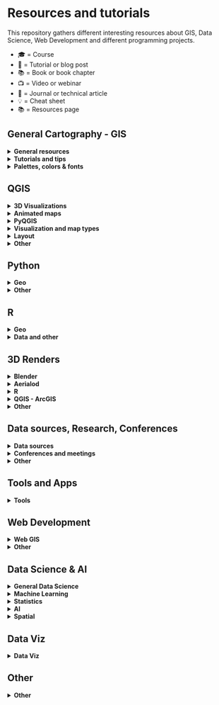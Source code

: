 # Resources and tutorials

This repository gathers different interesting resources about GIS, Data Science, Web Development and different programming projects.

-   🎓 = Course
-   📝 = Tutorial or blog post
-   📚 = Book or book chapter
-   📺 = Video or webinar
-   📜 = Journal or technical article
-   💡 = Cheat sheet
-   📚 = Resources page

## General Cartography - GIS 

<details> 
<summary><b> General resources </b></summary>
  
* :es: - [**Geoteca: repositorio de libros y herramientas GIS**](http://www.gisandbeers.com/geoteca-libros-herramientas-gis/) by **GIS and Beers** 📚
* [**Free GIS Tutorials**](https://www.husseinnasser.com/p/youtube.html?m=1) by **Hussein Nasser** 📚📺
* [**Open.gis.lab**](https://opengislab.com/) by **Stephanie Saephan** 📚
* [**GIS Cheatsheets**](https://github.com/DigitalDataServices/gis-cheatsheets/blob/master/README.md#table-of-contents) by **DigitalDataServices** 💡
</details>

<details>
<summary><b>Tutorials and tips</b></summary>

- [**How to make a beautiful map**](https://medium.com/@borism/how-to-make-a-beautiful-map-6d6776a20a48) by **Boris Müller** 📝Medium
- [**Shaded Relief Tutorials**](http://www.shadedrelief.com/tutorials.html) 📚 
- [**Relief Shading Techniques**](http://www.reliefshading.com/) 📚
- [**Imhoff-Like Topography Style**](https://www.esri.com/arcgis-blog/products/arcgis-pro/mapping/steal-this-imhof-like-topography-style-please/) by **John Nelson** - ESRI 📝
- [**Smart Type Halos in Photoshop and Illustrator**](https://somethingaboutmaps.wordpress.com/2018/10/28/smart-type-halos-in-photoshop-and-illustrator/amp/) by **Daniel Huffman** 📝
- [**Cartography Guide**](https://www.axismaps.com/guide/) by **Axis Maps** 📚
- [**GIS Programming Roadmap**](https://github.com/petedannemann/GIS-Programming-Roadmap/blob/master/README.md) by **Petedannemann** 📚 
- [**Tutorials animating in Houdini**](https://mapzilla.co.uk/tutorials) by **Mapzilla**
- [**ArcgisPro - Design a classic map**](https://www.esri.com/arcgis-blog/products/arcgis-pro/mapping/homage-to-a-classic-map/) by **John Nelson & Warren Davison** - ESRI 📝
- [**How to scale data**](https://earthobservatory.nasa.gov/blogs/elegantfigures/2014/07/29/adjusting-the-range-how-to-scale-data/?) by **The Earth Observatory** 📝
- [**ArcGis Blog - One minute map hacks**](https://www.esri.com/arcgis-blog/products/arcgis-pro/mapping/one-minute-map-hacks-41-45/) by **John Nelson** - ESRI 📚📺
</details>


<details>
  <summary><b>Palettes, colors & fonts</b> </summary>
  
* [**SciVisColor: Color tools and strategies**](https://sciviscolor.org/) by **TACC**
* [**Scientific Colour Maps**](http://www.fabiocrameri.ch/colourmaps.php) by **Fabio Crameri**
* [**Color Brewer Maps**](https://colorbrewer2.org) by **Cynthia Brewer, Mark Harrower & PSU**
* [**Chroma.js: Color Palette Helper**](https://gka.github.io/palettes) by **Gregor Aisch**
* [**Adobe Color Palette Generator**](https://color.adobe.com/create/color-wheel) by **Adobe**
* [**Color Picker for Data**](http://tristen.ca/hcl-picker/#/clh/9/0.32/590709/EAA489) by **Tristen Forsythe**
* [**Paletton: Color Scheme Designer**](http://www.paletton.com/)
* [**Bivariate Color Matrix Maps**](https://cartoscience.github.io/bivariate-color-matrix/) by **CartoScience**
* [**Your friendly guide to colors in Data Visualisation**](https://blog.datawrapper.de/colorguide/) by **Lisa Charlotte Rost**
* [**Cartography Font Collection**](https://www.typography.com/fonts/styles/cartography) by **Typography.com** 📚


</details>

## QGIS 

<details>
<summary><b>3D Visualizations</b></summary>

- [**3D DEM Visualization in QGIS**](https://opengislab.com/blog/2018/3/20/3d-dem-visualization-in-qgis-3) by **Open.gis.lab]
- [**Create hillshade 3D views of scanned topographical maps**](https://www.youtube.com/watch?v=dcx8-m2nHpI&feature=youtu.be) by **Hans van der Kwast] - Youtube Video
</details>

<details>
<summary><b>Animated maps</b></summary>

- [**Animated Flight Maps QGIS**](https://spatialthoughts.com/2019/03/21/animated-flight-lines/amp/) by **Ujaval Gandhi]
- [**How to create an animation map using open source software**](https://www.geodose.com/2019/11/how-to-create-animation-map.html) by **Geodose]
- [**Almost Real Time Live Data Visualization in QGIS**](https://www.geodose.com/2020/09/realtime%20live%20data%20visualization%20qgis.html) by **Geodose]
- [**Animated routes with QGIS**](https://medium.com/@tjukanov/animated-routes-with-qgis-9377c1f16021) by **Topi Tjukanov] - Medium
</details>

<details>
<summary><b>PyQGIS</b></summary>

- :es: - [**Instalar Librerias Externas Python en QGIS**](https://www.cursosgis.com/instalar-librerias-externas-de-python-en-qgis/) by **F.Raga - CursosGIS]
- [**Introduction to QGIS Python programming for non-programmers**](https://anitagraser.com/pyqgis-101-introduction-to-qgis-python-programming-for-non-programmers/) by **Anita Graser]
- [**Customizing QGIS with Python**](https://courses.spatialthoughts.com/pyqgis-in-a-day.html) by **Ujaval Gandhi] - Course Material
</details>

<details>
<summary><b>Visualization and map types</b></summary>

- [**Plugin QGIS Terrain Shading**](http://www.zoran-cuckovic.from.hr/QGIS-terrain-shading/) by **Zoran Cuckovi]
- [**Lego Map Style in QGIS**](https://medium.com/@andriyyaremenko/how-to-create-lego-map-style-in-qgis-a8ecf42d02ef) by **Andriy Yaramenko] - Medium
- [**QGIS Hexagon Grid**](http://jonathansoma.com/lede/foundations-2018/qgis/grid/) [Jonathan Soma]
- :es: - [**Generacion Isocronas utilizando plugins QGIS**](https://youtu.be/djN3NxyFcQQ) [QGIS Latam] - Youtube Video
- [**Bivariate choropleth maps in QGIS**](https://bnhr.xyz/2019/09/15/bivariate-choropleths-in-qgis.html) [BNHR]
- [**Bivariate Choropleth Maps: A How-to Guide**](https://www.joshuastevens.net/cartography/make-a-bivariate-choropleth-map/) [Joshua Stevens]
- :es: - [**Simbologia Multiple Mediante Expresiones**](https://geoinnova.org/blog-territorio/simbologia-multiple-en-qgis-mediante-expresiones/) [P.Soriano - Geoinnova]
- [**Dynamic Elevation Profile Lines as Geometry Generator**](https://hannes.enjoys.it/blog/2019/09/dynamic-elevation-profile-lines-as-qgis-geometry-generator/) [Hannes.enjoys.it]
- :es: - [**Cómo hacer una simulación de una vista nocturna con QGIS**](https://www.youtube.com/watch?v=EjBsPv9w_eI) [Ángel Felicísimo] - Youtube Video
- [**How to create a tasty monochrome hachure map in QGIS**](https://robinhawkes.com/blog/qgis-monochrome-hachures/) [Robin Hawkes]
- :es: - [**Cómo elaborar mapas luminosos en QGIS**](http://www.gisandbeers.com/elaborar-mapas-luminosos-qgis-timemanager-firefly) [GIS and Beers]
- :es: - [**Crear un mapa en forma de globo con QGIS**](https://www.unigis.es/crear-un-mapa-en-forma-de-globo-con-qgis/) [UNIGIS]

</details>

<details>
<summary><b>Layout</b></summary>

- :it: - [**Report QGIS: Un esempio avanzato**](https://pigrecoinfinito.com/2018/12/11/report-qgis-un-esempio-avanzato/) [Totò]
- [**QGIS Hub: Layout and Styles**](http://qgis-hub.fast-page.org/index.php)
- :es: - [**Dashboard con QGIS**](https://www.linkedin.com/pulse/taller-de-dashboard-con-qgis-desktop-mauricio-marquez/) [Mauricio Marquez]
- [**Exploring Reports in QGIS**](https://north-road.com/2018/01/23/exploring-reports-in-qgis-3-0-the-ultimate-guide/) [North Road]
</details>

<details>
<summary><b>Other</b></summary>

- :es: - [**Mejorando tu productividad cartográfica en QGIS**](https://youtu.be/8hNLuSVNQvY) [P.Soriano - Geoinnova] - Youtube
- [**Globe Projections and Insets in QGIS**](http://www.statsmapsnpix.com/2019/09/globe-projections-and-insets-in-qgis.html) [Statsmapsnpix]
- [**QGIS Expressions Documentation**](https://gist.githack.com/ThomasG77/0c6862fb2b6b3fc301ea994733688ea5/raw/99ecc5e6127e7238814da330a4d5d0b9fa2afe4e/qgis-3-12-expressions-single-page.html)
- :es: - [**QGIS Intro to PostGIS**](https://www.youtube.com/watch?v=_EgtELrjLO4) [Carlos López] - Youtube
- [**QGIS Tutorials and Tips**](http://www.qgistutorials.com/en/) [Ujaval Gandhi]
- [**QGIS Open Day 2021**](https://github.com/qgis/QGIS/wiki/QHF-January-2021#qgis-network-analysis) [QHF 2021]
</details>

## Python  

<details>
<summary><b>Geo</b></summary>

- [**Introducing GEEMap in Python**](https://www.youtube.com/watch?v=h0pz3S6Tvx0&list=PLAxJ4-o7ZoPccOFv1dCwvGI6TYnirRTg3&index=1) [Qiusheng Wu] - Youtube Serie
- [**Automating GIS Processes**](https://automating-gis-processes.github.io/site/) [Digital Geography Lab - University of Helsinki]
- [**OSMnx Python for Street Networks**](https://geoffboeing.com/2016/11/osmnx-python-street-networks/) [Geoff Boeing]
- [**OSMnx Isochrones**](http://kuanbutts.com/2017/12/16/osmnx-isochrones/) [Kuan Butts]
- [**Geopyter - Geographical Python Teaching Resource**](https://github.com/pysal/geopyter/blob/master/README.md) [PySal] - Github Repo
- [**Kepler.GL and JupyterNotebook - GeoSpatial Data Visualization**](https://towardsdatascience.com/kepler-gl-jupyter-notebooks-geospatial-data-visualization-with-ubers-opensource-kepler-gl-b1c2423d066f) [Abdishakur] - Medium
- [**Interactive Geospatial Data Visualization with Geoviews in Python**](https://towardsdatascience.com/interactive-geospatial-data-visualization-with-geoviews-in-python-7d5335c8efd1) [Abdishakur] - Medium
- [**Urban Measuring Morphology Toolkit**](https://github.com/martinfleis/momepy/blob/master/README.md) [UDSU & Geographic Data Science Lab] - Github Repo
- [**Awesome Earth Observation Code**](https://github.com/acgeospatial/awesome-earthobservation-code/blob/master/README.md) [Andrew Cutts] - Github Repo
- [**EarthPy: Paquete de python para plotear y trabajar con datos espaciales**](https://mappinggis.com/2020/04/earthpy-un-paquete-de-python-para-plotear-y-trabajar-con-datos-espaciales/) [Aurelio Morales - Mapping GIS]
- [**Maps in 2.5D with python geopandas**](https://medium.com/@gamoles/crea-un-mapa-en-proyeccion-2-5d-796ffd068e0d) [Moyocoyani Molina] - Medium
- [**Plotting large point CSV files quickly interactively**](https://anitagraser.com/2020/12/06/plotting-large-point-csv-files-quickly-interactively/amp/) [Anitta Grasser]
- [**Calculating walk scores with python**](https://toarches.medium.com/calculating-walk-scores-with-python-7cea11813d4d) [Ablajan Sulaiman] - Medium
- :es: - [**Cómo construir una base de datos Postgis con Python y Geoalchemy**](https://gidahatari.com/ih-es/como-construir-una-base-de-datos-postgis-con-python-y-geoalchemy-con-conexion-a-qgis3-tutorial) [Saul Montoya - Gidahatari]
- :es: - [**Delimitación de cuerpos de agua usando IA python y QGIS**](https://gidahatari.com/ih-es/delimitacion-de-cuerpos-de-agua-lagos-de-landsat-8-con-inteligencia-artificial-usado-python-y-qgis) [Saul Montoya - Gidahatari]
- [**Analyze OpenStreetMap Data with OSMnx and OmniSci Free**](https://www.omnisci.com/blog/analyze-openstreetmap-data-with-osmnx-and-omnisci-free) [Antonio Cotroneo - Omni Sci]
- [**Ridge Map Tutorial**](https://github.com/ColCarroll/ridge_map?) [Colin Carroll] - Github Repo
- [**Analysing urban walkability with python and OSM**](https://www.gispo.fi/en/blog/analysing-urban-walkability-using-openstreetmap-and-python/) [Eemil - Gispo Finland]
- [**Pretty maps: A minimal Python library to draw customized maps from OpenStreetMap data**](https://github.com/marceloprates/prettymaps) [Marcelo Prates] - Github Repo
</details>

<details>
<summary><b>Other </b></summary>

- [**Pandas Tips I wish I knew Before**](https://towardsdatascience.com/pandas-tips-i-wish-i-knew-before-ef4ea6a39e1a) [Roman Orac] - Medium
- [**Super-quick interactive data & parameter exploration**](https://anitagraser.com/2020/04/12/super-quick-interactive-data-parameter-exploration/amp/) [Anitta Grasser]
- [**Data Analysis with Python Course 2020**](https://csmastersuh.github.io/data_analysis_with_python_2020/) [Jarkko Toivonen - University of Helsinki] - Course
- [**Python Web Scraping with Scrapy**](https://www.youtube.com/playlist?list=PLhTjy8cBISEqkN-5Ku_kXG4QW33sxQo0t&app=desktop) [Buildwithpython] - Youtube Serie
- [**Competitive Programming Course**](https://algo.is/) [Bjarki Ágúst Guðmundsson] - Course
- [**70+ Python projects for beginners, intermediate and experienced developers**](https://www.theinsaneapp.com/2021/06/list-of-python-projects-with-source-code-and-tutorials.html) [Insane]
</details>


## R 

<details>
<summary><b>Geo</b></summary>

- [**Z3tt - 2019 30DayMapChallenge (Maps Code)**](https://github.com/Z3tt/30DayMapChallenge) [z3tt] - Github Repo
- [**Bob Rudis - 2019 30DayMapChallenge Tutorials**](https://rud.is/books/30-day-map-challenge/) [Bob Rudis]
- [**Geocomputation with R**](https://geocompr.robinlovelace.net/) [Robin Lovelace, Jakub Nowosad & Jannes Muenchow] - Book
- :es: - [**Mapas de coropletas, cartogramas y animados en R**](https://mappinggis.com/2020/03/mapas-de-coropletas-cartogramas-y-mapas-animados-con-r/) [Diana Alonso - MappingGIS]
- [**GEE in RStudio with Reticulate**](https://philippgaertner.github.io/2019/12/earth-engine-rstudio-reticulate) [Philipp Gärtner]
- [**Pathtracing Neon Landscapes in R**](https://www.tylermw.com/pathtracing-neon-landscapes-in-r/) [Tyler Morgan-Wall]
- :es: - [**Paquetes de R para GIS mas utilizados**](https://mappinggis.com/2019/12/los-paquetes-de-r-para-gis-mas-utilizados/) [Aurelio Morales - MappingGIS]
- [**Introduction to Landscape Ecology with R**](https://r-spatialecology.github.io/ialena-2020/#1) [Jakub Nowosad & Maximilian H.K. Hessebarth]
- [**RGEE example 1: Creating Static and Interactive Maps**](https://csaybar.github.io/blog/2020/06/10/rgee_01_worldmap/) [Cesar Aybar]
- [**RGEE example 2: Satellite Image Preprocessing**](https://csaybar.github.io/blog/2020/06/15/rgee_02_io/) [Cesar Aybar]
- [**Calculating distance from the see in R**](https://dominicroye.github.io/en/2019/calculating-the-distance-to-the-sea-in-r/) [Dominic Royé]
- [**OSMR R Package**](https://github.com/rcarto/osrm) [riatelab] - Github Repo
- [**Map my Run in R**](https://bryer.org/post/2021-02-15-map_my_run_in_r/) [Jason Bryer]
- :es: - [**Mapa estilo Joy Plot con Qgis y R**](https://danielredondo.com/posts/20200125_joy_division/) [Daniel Redondo]
- :es: - [**Visualizar crecimiento urbano en España con R**](https://dominicroye.github.io/es/2019/visualizar-el-crecimiento-urbano/) [Dominic Royé]
- [**Climate animation of Mmaximum temperatures**](https://dominicroye.github.io/en/2020/climate-animation-of-maximum-temperatures/) [Dominic Royé]
- [**Firefly Cartography**](https://dominicroye.github.io/en/2021/firefly-cartography/) [Dominic Royé]
- [**R for Geographic Data Science**](https://sdesabbata.github.io/r-for-geographic-data-science/index.html) [Steffano de Sabata] - Book
- :fr: [**Faire des Cartograms dans R**](https://transcarto.github.io/rcartograms/TRANSCARTO_cartograms.html) [ BRONNER A.C. & LAMBERT N.] - Book
- [**Climate animation of maximum temperatures**](https://dominicroye.github.io/en/2020/climate-animation-of-maximum-temperatures/) [Dominic Royé]
- :es: [**Mapa dasimétrico bivariante**](https://dominicroye.github.io/es/2021/mapa-dasim%C3%A9trico-bivariante/) [Dominic Royé]
</details>

<details>
<summary><b>Data and other</b></summary>

- [**GGplot Tutorial: Evolution of a ggplot**](https://cedricscherer.netlify.com/2019/05/17/the-evolution-of-a-ggplot-ep.-1/) [Cédric Scherer]
- [**How to interactively position Legend and Layout Elements**](https://rgeomatic.hypotheses.org/1837) [Timothée Giraud]
- [**gkaramanis Tidy Tuesday (Examples)**](https://github.com/gkaramanis/tidytuesday) [gkaramanis] - Github Repo
- [**DataViz Classes**](https://datavizm20.classes.andrewheiss.com/) [Andre Wheiss]
- [**Road2R: List Awesome R Libraries**](https://github.com/Ronlee12355/Road2R) [Ronlee12355] - Github Repo
- [**Autoplotly Library: Automatic Generation of Interactive Visualizations**](https://github.com/terrytangyuan/autoplotly) [terrytangyuan] - Github Repo
- [**Animate Graphs in R: Make Gorgeous Animated Plots with gganimate**](https://www.youtube.com/watch?v=SnCi0s0e4Io) [Dataslice] - Youtube video
- :es: - [**Acceder a Tweets desde R**](https://geoinnova.org/blog-territorio/como-crear-una-app-de-twitter-para-poder-acceder-a-tweets-a-traves-de-r/) [GeoInnova]
- [**My visual CV in R**](https://adomingues.github.io/2020/11/25/visual-cv/) [Antonio Domingues]
- [**ggplot Wizardry: My Favorite Tricks and Secrets for Beautiful Plots in R**](https://github.com/Z3tt/OutlierConf2021) [z3tt] - Github
- [**Intro to R for Journalists - How to find great stories in data**](https://journalismcourses.org/course/intro-to-r-for-journalists-how-to-find-great-stories-in-data/) [Knight Center]
- :es: - [**Crear animaciones con R y gganimate**](https://anderfernandez.com/blog/como-crear-animaciones-en-r-con-gganimate/) [Ander Fernández]
</details>

## 3D Renders 

<details>
<summary><b>Blender</b></summary>

- [**Blender Relief Tutorial: Blender Basics**](https://somethingaboutmaps.wordpress.com/blender-relief-tutorial-blender-basics) [Daniel Huffman]
- [**Creating Shaded Relief in Blender**](https://somethingaboutmaps.wordpress.com/2017/11/16/creating-shaded-relief-in-blender) [Daniel Huffman]
- [**Blender GIS (With OSM Data)**](https://youtu.be/YNtKnmRXVlo) [Nicko16] - Youtube video
- [**Photorealistic Shaded Relief in Blender**](https://www.barthoekstra.com/blog/photo-realistic-shaded-relief-using-blender) [Bart Hoekstra]
- [**How to create Isometric Camera for Architecture**](https://www.blender3darchitect.com/architectural-visualization/create-true-isometric-camera-architecture/) [Allan Brito]
- [**Shaded Relief Maps in Blender**](https://github.com/JoeWDavies/geoblender) [Joe W. Davies] - Github
- [**QGIS and Blender**](https://www.youtube.com/watch?v=AJJNX243k9E) [Klass Karlsson] - Youtube video
- [**How to Create 3D Terrain with Google Maps and Blender**](https://www.youtube.com/watch?v=Mj7Z1P2hUWk) [CG Geek] - Youtube video
- [**Create any City in Blender in 20 Minutes**](https://www.youtube.com/watch?v=NW_djQS_N8U) [CG Geek] - Youtube video
- [**Blender GIS - introduction and complete workflow**](https://www.youtube.com/watch?v=u8Fg-u-VWUE) [4D Research Lab] - Youtube video
- [**Blender GIS: animating a digital elevation model**](https://www.youtube.com/watch?v=ch46g-iZDUg) [4D Research Lab] - Youtube video
- [**Tactile Topography: New Heights for Old Maps**](https://www.joshuastevens.net/blog/tactile-topography/) [Joshua Stevens]
- [**Tutorial: Maps and Terrain Models**](https://sketchfab.com/blogs/community/tutorial-maps-terrain-models-owen-powell/) [Owen Powell]
- [**Using Blender as a GIS Visualisation Tool**](https://locative.dev/assignment/2021/02/10/assignment-2/) [Amber Peek]
- [**Updating a Historical USGS Map with Data from NASA**](https://80.lv/articles/updating-a-historical-usgs-map-with-data-from-nasa/) [Thomas Flynn]
- [**Artistic Coding in Blender**](https://www.youtube.com/watch?v=r8hqLh_HE08) [David Mignot] - Youtube video
- :es: - [**Descargar areas de Google Maps 3D**](https://twitter.com/kohantoys/status/1327350941327249408?s=19) [Kohantoys] - Twitter
- [**How to Make Earth in Blender (Cycles)**](https://www.youtube.com/watch?v=9Q8PwcDzb8Y) [Blender Guru] - Youtube video
- [**How to Make a 3D Map in Blender**](https://wesleybarrgis.wordpress.com/2020/05/19/how-to-make-a-3d-map-in-blender/) [Wesley Barr]
- :es: - [**Como hacer mapas antiguos en 3D molones**](https://www.youtube.com/watch?v=LgFN4YI8CqE) [GISTEKA] - Youtube video
</details>

<details>
<summary><b>Aerialod</b></summary>

- [**3D Landscape with Aerialod**](http://www.statsmapsnpix.com/2020/03/making-3d-landscape-and-city-models.html) [ALasdair Rae]
- [**Population Density 3D QGIS+Aerialod**](http://www.statsmapsnpix.com/2020/04/population-density-in-europe.html) [ALasdair Rae]
- [**Idiots Guide to making 3D maps**](https://victimofmaths.github.io/posts/2020/11/3D%20map%20tutorial/) [Colin Angus]
</details>

<details>
<summary><b>R</b></summary>

- [**Creating 2D and 3D visualizations with rayshader**](https://opentopography.org/blog/creating-2d-and-3d-visualizations-rayshader) [Nat Quinn]
- [**Step by step 3D render maps with satellite imagery in R**](https://www.tylermw.com/a-step-by-step-guide-to-making-3d-maps-with-satellite-imagery-in-r/) [Tyler Morgan-Wall]
</details>

<details>
<summary><b>QGIS - ArcGIS</b></summary>

- [**Creating 3D vintage topo maps in ArcGIS Pro - lessons learnt**](https://urbandatapalette.com/post/2021-06-3d-topo-map-notes/) [Urban Data Palette]
- [**Hillshade 3D of Scanned Topographic Maps in QGIS**](https://youtu.be/dcx8-m2nHpI) [Hans van der Kwast] - Youtube video
</details>

<details>
<summary><b>Other</b></summary>

- [**3D Realistic Online Renderer**](https://w3reality.github.io/three-geo/examples/geo-viewer/io/index.html) [w3reality]
- [**Create DEM and Hillshade from anywhere**](https://terradactile.sparkgeo.com/) [Terradactile]
- [**Google Earth Web**](https://earth.google.com/web/) [Google]
- [**3D Glasses Analagryph / Crossview - 3D Map**](https://steveattewell.com/stereomap/) [Steve Attewell]
- :es: - [**Crear Sección Transversal 3D con Inkscape**](https://geoinnova.org/blog-territorio/como-crear-una-seccion-transversal-3d-fotorrealista-con-inkscape/) [GeoInnova]
- [**Getting Started with web 3D ArcGIS JavaScript API: create a globe visualization of places you've been to**](https://github.com/RalucaNicola/get-started-arcgis-js-api/blob/master/README.md) [Raluca Nicola] - Github Repo
- [**Rendering semi-realistic Landscapes in the browser**](https://nathanpointer.com/blog/landscapes/) [Nathan Pointer]
</details>

## Data sources, Research, Conferences

<details>
<summary><b>Data sources</b></summary>

- [**Free GIS Data**](http://freegisdata.rtwilson.com/) [Robin Wilson]
- :es: - [**10 Fuentes de datos GIS gratis: raster y vectoriales**](https://mappinggis.com/2012/05/datos-cartograficos/) [Aurelio Morales - MappingGIS]
- [**GIS Data Repositories**](https://docs.google.com/spreadsheets/d/1utQRlrX3lJniBjWE3rNjLZeTRsbjH-zdjxNmXhhvO9Q/htmlview) - Google Docs
- [**2600+ Open Data Portals Around the World**](https://opendatainception.io/) [Opendatasoft] - Web-Map app
- [**Our World in Data**](https://ourworldindata.org/) [OurWorldInData]
- [**Data is Plural Archive**](https://www.data-is-plural.com/archive/) 
- [**Public Data Sources**](https://docs.google.com/document/d/1Ads4XsCjXmDrdGRgfmm_OgRdpFcl6Qhs6SOllNGyq7Y/edit) - Google Docs
- [**Radiant ML Hub: cloud-based open library dedicated to Earth observation training data for use with ML algorithms**](https://mlhub.earth/) [Radiant Earth Foundation]
- [**Global Ocean and Land Terrain Models - Bathymetry**](https://www.gebco.net/data_and_products/gridded_bathymetry_data/) [GEBCO]
</details>

<details>
<summary><b>Conferences and meetings</b></summary>

- [**QGIS Open Day 2021**](https://github.com/qgis/QGIS/wiki/QHF-January-2021) [qgis] - Github Repo
- [**FOSS4G 2019 Presentations**](https://github.com/os-geoinformatics/foss4g2019) [os-geoinformatics] - Github Repo
- [**How to do Map Stuff 2020**](https://docs.google.com/spreadsheets/d/1TYCFBE5dnIW127Uu_aMVjWGJ_0vBB8RX-4UTqZDoric/edit#gid=0) - Google Docs
- [**QGIS User Conference 2019**](https://spatialthoughts.com/2019/03/08/qgis-user-conference-2019) - [SpatialThoughts]
- :es: - [**Repo Jornadas SIG Libre Sigte-UDG**](https://github.com/SIGTE-UdG/jornadassiglibre) [SIGTE-UdG] - Github Repo
</details>

<details>
<summary><b>Other</b></summary>

- :es: - [**Tesis doctorales en España que incluyen SIG como termino principal 2015-2018**](http://www.nosolosig.com/articulos/1053-tesis-doctorales-en-espana-que-incluyen-sistemas-de-informacion-geografica-como-termino-principal-2015-2018) [Nosolosig]
- [**Copernicus EU DEM**](https://land.copernicus.eu/imagery-in-situ/eu-dem/eu-dem-v1.1/view) [Copernicus EU]
- [**30DayMapChallenge**](https://github.com/tjukanovt/30DayMapChallenge) [tjukanovt] - Github Repo
- [**RS Index Database**](https://www.indexdatabase.de/) [V. Henrich, G. Krauss, C. Götze & C. Sandow]
- [**A reproducible notebook to acquire, process and analyse satellite imagery**](https://openjournals.wu.ac.at/ojs/index.php/region/article/view/295) [M. Chen, D. Fahrner, D. Arribas-Bel, & F. Rowe]
- [**Geographic Data Science with Python**](https://geographicdata.science/book/intro.html#) [S.J. Rey, D. Arribas-Bel, & L.J. Wolf] - Book
- [**GEE Custom Scripts**](https://github.com/sentinel-hub/custom-scripts) [Sentinel-hub] - Github Repo
- [**Awesome Spectral Indices**](https://github.com/davemlz/awesome-spectral-indices) [davemlz] - Github Repo
</details>


## Tools and Apps

<details>
  <summary><b>Tools</b> </summary>
  
* [**Intro to PostGIS**](https://postgis.net/workshops/postgis-intro/) [PostGIS]
* [**Esri Sentinel Explorer**](https://sentinel2explorer.esri.com/)
* [**Create DEM and Hillshade from anywhere**](https://terradactile.sparkgeo.com/) [Terradactile]
* [**CartoGrid - Create Grids and download**](https://cartogrid.vercel.app/) [dbabbs]
* [**Automated Coastline Detection in GEE**](https://code.earthengine.google.co.in/c06179ff6575c0cedd66fa1cca6e4022) [Ujaval Gandhi] - Google Earth Engine

</details>

## Web Development
<details>
  <summary><b>Web GIS</b> </summary>
  
* [**WebMapping Notes (Dani Arribas)**](http://darribas.org/wmn/) [D. Arribas-Bel]
* [**WebMapping Workbook**](https://github.com/uwcartlab/webmapping) [ Roth RE, CM Sack, G Baldrica-Franklin, Y Chen, R Donohue, L Houtman, T Prestby, R Tolochko, & N Underwood]- Github Repo
- [**Getting Started with web 3D ArcGIS JavaScript API: create a globe visualization of places you've been to**](https://github.com/RalucaNicola/get-started-arcgis-js-api/blob/master/README.md) [Raluca Nicola] - Github Repo
* [**Data Visualization with D3.js - Full Tutorial Course**](https://www.youtube.com/watch?v=_8V5o2UHG0E&list=WL&index=101&t=39244s) [FreeCodeCamp] - Youtube
* :es: - [**Despliega tu mapa - Leaflet**](https://dcapillae.github.io/despliega-tu-mapa/) [dcapillae]
* [**Frontend GIS Resources**](https://github.com/JoeWDavies/Frontend-GIS-Resources) [Joe W. Davies] - Github Repo
* :es: -[**Crear un mapa web interactivo con D3**](https://www.unigis.es/mapa-web-interactivo-con-d3/) [Josep Sitjar - UNIGIS]
* [**React Magnificent 3D EARTH with THREE.JS | Beginners w/ React-Three-Fiber**](https://www.youtube.com/watch?v=ymavtyRpT0E) [Coder ONE]


</details>
<details>
  <summary><b>Other</b> </summary>
  
* :es: -[**Open Bootcamp**](https://campus.open-bootcamp.com/) [D. Arribas-Bel]

</details>


## Data Science & AI

<details>
  <summary><b>General Data Science</b> </summary>
  
* [**Probabilistic Machine Learning: An Introduction**](https://probml.github.io/pml-book/book1.html)
* [**Bayesian Sats with R**](https://oliviergimenez.github.io/bayesian-stats-with-R/)
* [**Deploy Machine Learning Models With Django**](https://www.deploymachinelearning.com/)
* [**Geostatistics Lessons**](http://www.geostatisticslessons.com/)
* :es: - [Data Science Learning Path**](https://ds-path.netlify.app/)
* [**R for Geographic Data Science**](https://sdesabbata.github.io/r-for-geographic-data-science/index.html) [Steffano de Sabata] - Book
* [**Geographic Data Science with Python**](https://geographicdata.science/book/intro.html#) [S.J. Rey, D. Arribas-Bel & L.J. Wolf] - Book
* [**Free Data Science Resources**](https://github.com/alastairrushworth/free-data-science) [alastairrushworth] 
</details>

<details>
  <summary><b>Machine Learning</b> </summary>
* [**Probabilistic Machine Learning: An Introduction**](https://probml.github.io/pml-book/book1.html)
* [**Deploy Machine Learning Models With Django**](https://www.deploymachinelearning.com/)
</details>

<details>
  <summary><b>Statistics</b> </summary>
* [**Probabilistic Machine Learning: An Introduction**](https://probml.github.io/pml-book/book1.html)
* [**Bayesian Sats with R**](https://oliviergimenez.github.io/bayesian-stats-with-R/)
* [**Geostatistics Lessons**](http://www.geostatisticslessons.com/)
</details>

<details>
  <summary><b>AI</b> </summary>
* [**AI Hub**](https://aihub.cloud.google.com/)
* [**ChatGPT**](https://chat.openai.com/) by **Open AI**
</details>

<details>
  <summary><b>Spatial</b> </summary>
* [**How to: Sql guide for GIS Users**](https://www.helenmakesmaps.com/post/how-to-sql-a-guide-for-gis-users)
</details>

## Data Viz

<details>
  <summary><b>Data Viz</b> </summary>
  
* [**Data Visualization with D3.js - Full Tutorial Course**](https://www.youtube.com/watch?v=_8V5o2UHG0E&list=WL&index=101&t=39244s) - Youtube
* [**Your friendly guide to colors in Data Visualisation**](https://blog.datawrapper.de/colorguide/)
* [**Data Journalism and Visualization with free tools**](https://journalismcourses.org/course/data-journalism-and-visualization-with-free-tools/) - Course
* [**Data Visualization for Storytelling and Discovery**](https://journalismcourses.org/course/data-visualization-for-storytelling-and-discovery/) - Course
* [**How to embed visualizations in power point**](https://academy.datawrapper.de/article/269-how-to-embed-visualizations-in-powerpoint-presentations)
* [**Fundamentals of Data Visualization**](https://clauswilke.com/dataviz/)

</details>

## Other

<details>
  <summary><b>Other</b> </summary>
  
* [**Public APIs**](https://github.com/public-apis/public-apis) - Github Repo
* :es: - [**Crear Sección Transversal 3D con Inkscape**](https://geoinnova.org/blog-territorio/como-crear-una-seccion-transversal-3d-fotorrealista-con-inkscape/amp/#click=https://t.co/vEtYB7cYD4)
* [**Open Source Software for Preprocessing GIS Data for Hydrological Models**](https://ocw.un-ihe.org/course/view.php?id=11&section=0)
* [**GIS IN SUSTAINABLE URBAN PLANNING AND MANAGEMENT: A GLOBAL PERSPECTIVE**](https://www.itc.nl/urbangis/)
* [**Portable Open Source GIS**](https://www.archaeogeek.com/blog/portable-gis-6-dot-0/)
* [**Collection of cities scripts that can be added to roads**](https://github.com/anvaka/city-script) - Github
* [**Programming Interview Questions (All languages)**](https://github.com/MaximAbramchuck/awesome-interview-questions) - Github Repo
* [**Serverless Stack - Free Step by Step Tutorials for creating full-stack apps**](https://serverless-stack.com/)
* [**How to write an essay well**](https://www.julian.com/guide/write/intro)
* [**High-Res 3D Human Digitization from a single image**](https://github.com/facebookresearch/pifuhd) - Github Repo
* [**Geopois - GIS Developer Network**](https://geopois.com/developer-network)
* :es: - [**Apuntes de Topografía**](https://topografia2.com/apuntes-topografia/?utm_campaign=nosolosig&utm_medium=email&utm_source=mailing793)
* [**All things around maps**](https://github.com/ThomasG77/all-things-around-maps/) - Github Repo

</details>
